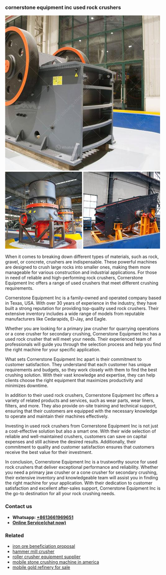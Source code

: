 <h3>cornerstone equipment inc used rock crushers</h3><img src='1708589364.jpg' alt=''><p>When it comes to breaking down different types of materials, such as rock, gravel, or concrete, crushers are indispensable. These powerful machines are designed to crush large rocks into smaller ones, making them more manageable for various construction and industrial applications. For those in need of reliable and high-performing rock crushers, Cornerstone Equipment Inc offers a range of used crushers that meet different crushing requirements.</p><p>Cornerstone Equipment Inc is a family-owned and operated company based in Texas, USA. With over 30 years of experience in the industry, they have built a strong reputation for providing top-quality used rock crushers. Their extensive inventory includes a wide range of models from reputable manufacturers like Cedarapids, El-Jay, and Eagle.</p><p>Whether you are looking for a primary jaw crusher for quarrying operations or a cone crusher for secondary crushing, Cornerstone Equipment Inc has a used rock crusher that will meet your needs. Their experienced team of professionals will guide you through the selection process and help you find the right machine for your specific application.</p><p>What sets Cornerstone Equipment Inc apart is their commitment to customer satisfaction. They understand that each customer has unique requirements and budgets, so they work closely with them to find the best crushing solution. With their vast knowledge and expertise, they can help clients choose the right equipment that maximizes productivity and minimizes downtime.</p><p>In addition to their used rock crushers, Cornerstone Equipment Inc offers a variety of related products and services, such as wear parts, wear liners, filters, and more. They also provide on-site training and technical support, ensuring that their customers are equipped with the necessary knowledge to operate and maintain their machines effectively.</p><p>Investing in used rock crushers from Cornerstone Equipment Inc is not just a cost-effective solution but also a smart one. With their wide selection of reliable and well-maintained crushers, customers can save on capital expenses and still achieve the desired results. Additionally, their commitment to quality and customer satisfaction ensures that customers receive the best value for their investment.</p><p>In conclusion, Cornerstone Equipment Inc is a trustworthy source for used rock crushers that deliver exceptional performance and reliability. Whether you need a primary jaw crusher or a cone crusher for secondary crushing, their extensive inventory and knowledgeable team will assist you in finding the right machine for your application. With their dedication to customer satisfaction and excellent after-sales support, Cornerstone Equipment Inc is the go-to destination for all your rock crushing needs.</p><h3>Contact us</h3><ul><li><strong>Whatsapp:&nbsp;<a href="https://wa.me/8613661969651">+8613661969651</a></strong></li><li><a href="https://swt.shibang-china.com/?git&amp;zhl&amp;cornerstone equipment inc used rock crushers"><strong>Online Service(chat now)</strong></a></li></ul><h3>Related</h3><ul><li><a href='iron ore beneficiation proposal.md'>iron ore beneficiation proposal</a></li><li><a href='hammer mill crusher.md'>hammer mill crusher</a></li><li><a href='roller crusher equipment supplier.md'>roller crusher equipment supplier</a></li><li><a href='mobile stone crushing machine in america.md'>mobile stone crushing machine in america</a></li><li><a href='mobile gold refinery for sale.md'>mobile gold refinery for sale</a></li></ul>